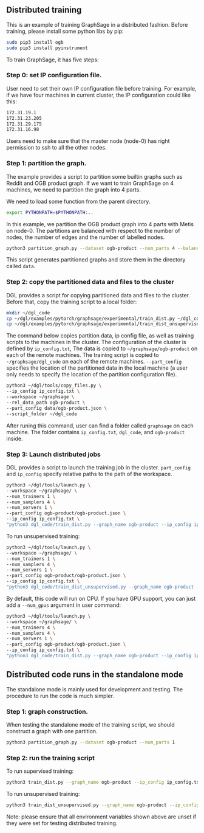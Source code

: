 ## Distributed training

This is an example of training GraphSage in a distributed fashion. Before training, please install some python libs by pip:

```bash
sudo pip3 install ogb
sudo pip3 install pyinstrument
```

To train GraphSage, it has five steps:

### Step 0: set IP configuration file.

User need to set their own IP configuration file before training. For example, if we have four machines in current cluster, the IP configuration
could like this:

```bash
172.31.19.1
172.31.23.205
172.31.29.175
172.31.16.98
```

Users need to make sure that the master node (node-0) has right permission to ssh to all the other nodes.

### Step 1: partition the graph.

The example provides a script to partition some builtin graphs such as Reddit and OGB product graph.
If we want to train GraphSage on 4 machines, we need to partition the graph into 4 parts.

We need to load some function from the parent directory.
```bash
export PYTHONPATH=$PYTHONPATH:..
```

In this example, we partition the OGB product graph into 4 parts with Metis on node-0. The partitions are balanced with respect to
the number of nodes, the number of edges and the number of labelled nodes.
```bash
python3 partition_graph.py --dataset ogb-product --num_parts 4 --balance_train --balance_edges
```

This script generates partitioned graphs and store them in the directory called `data`.

### Step 2: copy the partitioned data and files to the cluster

DGL provides a script for copying partitioned data and files to the cluster. Before that, copy the training script to a local folder:

```bash
mkdir ~/dgl_code
cp ~/dgl/examples/pytorch/graphsage/experimental/train_dist.py ~/dgl_code
cp ~/dgl/examples/pytorch/graphsage/experimental/train_dist_unsupervised.py ~/dgl_code
```

The command below copies partition data, ip config file, as well as training scripts to the machines in the cluster. The configuration of the cluster is defined by `ip_config.txt`, The data is copied to `~/graphsage/ogb-product` on each of the remote machines. The training script is copied to `~/graphsage/dgl_code` on each of the remote machines. `--part_config` specifies the location of the partitioned data in the local machine (a user only needs to specify
the location of the partition configuration file).

```bash
python3 ~/dgl/tools/copy_files.py \
--ip_config ip_config.txt \
--workspace ~/graphsage \
--rel_data_path ogb-product \
--part_config data/ogb-product.json \
--script_folder ~/dgl_code
```

After runing this command, user can find a folder called ``graphsage`` on each machine. The folder contains ``ip_config.txt``, ``dgl_code``, and ``ogb-product`` inside.

### Step 3: Launch distributed jobs

DGL provides a script to launch the training job in the cluster. `part_config` and `ip_config`
specify relative paths to the path of the workspace.

```bash
python3 ~/dgl/tools/launch.py \
--workspace ~/graphsage/ \
--num_trainers 1 \
--num_samplers 4 \
--num_servers 1 \
--part_config ogb-product/ogb-product.json \
--ip_config ip_config.txt \
"python3 dgl_code/train_dist.py --graph_name ogb-product --ip_config ip_config.txt --num_servers 1 --num_epochs 30 --batch_size 1000 --num_workers 4"
```

To run unsupervised training:

```bash
python3 ~/dgl/tools/launch.py \
--workspace ~/graphsage/ \
--num_trainers 1 \
--num_samplers 4 \
--num_servers 1 \
--part_config ogb-product/ogb-product.json \
--ip_config ip_config.txt \
"python3 dgl_code/train_dist_unsupervised.py --graph_name ogb-product --ip_config ip_config.txt --num_servers 1 --num_epochs 3 --batch_size 1000 --num_workers 4"
```

By default, this code will run on CPU. If you have GPU support, you can just add a `--num_gpus` argument in user command:

```bash
python3 ~/dgl/tools/launch.py \
--workspace ~/graphsage/ \
--num_trainers 4 \
--num_samplers 4 \
--num_servers 1 \
--part_config ogb-product/ogb-product.json \
--ip_config ip_config.txt \
"python3 dgl_code/train_dist.py --graph_name ogb-product --ip_config ip_config.txt --num_servers 1 --num_epochs 30 --batch_size 1000 --num_workers 4 --num_gpus 4"
```


## Distributed code runs in the standalone mode

The standalone mode is mainly used for development and testing. The procedure to run the code is much simpler.

### Step 1: graph construction.

When testing the standalone mode of the training script, we should construct a graph with one partition.
```bash
python3 partition_graph.py --dataset ogb-product --num_parts 1
```

### Step 2: run the training script

To run supervised training:

```bash
python3 train_dist.py --graph_name ogb-product --ip_config ip_config.txt --num_epochs 3 --batch_size 1000 --part_config data/ogb-product.json --standalone
```

To run unsupervised training:

```bash
python3 train_dist_unsupervised.py --graph_name ogb-product --ip_config ip_config.txt --num_epochs 3 --batch_size 1000 --part_config data/ogb-product.json --standalone
```

Note: please ensure that all environment variables shown above are unset if they were set for testing distributed training.
